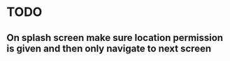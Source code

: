 # TODO

## On splash screen make sure location permission is given and then only navigate to next screen
